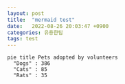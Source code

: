 ```yaml
---
layout: post
title:  "mermaid test"
date:   2022-08-26 20:03:47 +0900
categories: 유용한팁
tags: test
---
```


```mermaid!
pie title Pets adopted by volunteers
  "Dogs" : 386
  "Cats" : 85
  "Rats" : 35
```
